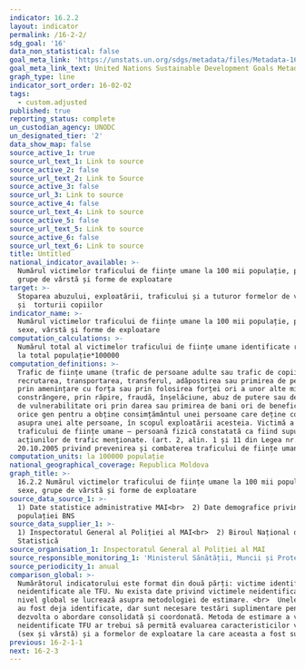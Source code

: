 ```yaml
---
indicator: 16.2.2
layout: indicator
permalink: /16-2-2/
sdg_goal: '16'
data_non_statistical: false
goal_meta_link: 'https://unstats.un.org/sdgs/metadata/files/Metadata-16-02-02.pdf'
goal_meta_link_text: United Nations Sustainable Development Goals Metadata (pdf 1361kB)
graph_type: line
indicator_sort_order: 16-02-02
tags:
  - custom.adjusted
published: true
reporting_status: complete
un_custodian_agency: UNODC
un_designated_tier: '2'
data_show_map: false
source_active_1: true
source_url_text_1: Link to source
source_active_2: false
source_url_text_2: Link to Source
source_active_3: false
source_url_3: Link to source
source_active_4: false
source_url_text_4: Link to source
source_active_5: false
source_url_text_5: Link to source
source_active_6: false
source_url_text_6: Link to source
title: Untitled
national_indicator_available: >-
  Numărul victimelor traficului de ființe umane la 100 mii populație, pe sexe,
  grupe de vârstă și forme de exploatare
target: >-
  Stoparea abuzului, exploatării, traficului și a tuturor formelor de violență
  și  torturii copiilor
indicator_name: >-
  Numărul victimelor traficului de ființe umane la 100 mii populație, pe<br> 
  sexe, vârstă și forme de exploatare
computation_calculations: >-
  Numărul total al victimelor traficului de ființe umane identificate raportat
  la total populație*100000
computation_definitions: >-
  Trafic de ființe umane (trafic de persoane adulte sau trafic de copii) -
  recrutarea, transportarea, transferul, adăpostirea sau primirea de persoane,
  prin amenințare cu forța sau prin folosirea forței ori a unor alte mijloace de
  constrângere, prin răpire, fraudă, înșelăciune, abuz de putere sau de situație
  de vulnerabilitate ori prin darea sau primirea de bani ori de beneficii de
  orice gen pentru a obține consimțământul unei persoane care deține controlul
  asupra unei alte persoane, în scopul exploatării acesteia. Victimă a
  traficului de ființe umane – persoană fizică constatată ca fiind supusă
  acțiunilor de trafic menționate. (art. 2, alin. 1 și 11 din Legea nr. 241 din 
  20.10.2005 privind prevenirea și combaterea traficului de ființe umane)
computation_units: la 100000 populație
national_geographical_coverage: Republica Moldova
graph_title: >-
  16.2.2 Numărul victimelor traficului de ființe umane la 100 mii populație, pe
  sexe, grupe de vârstă și forme de exploatare
source_data_source_1: >-
  1) Date statistice administrative MAI<br>  2) Date demografice privind numărul
  populației BNS
source_data_supplier_1: >-
  1) Inspectoratul General al Poliției al MAI<br>  2) Biroul Național de
  Statistică
source_organisation_1: Inspectoratul General al Poliției al MAI
source_responsible_monitoring_1: 'Ministerul Sănătății, Muncii și Protecției Sociale'
source_periodicity_1: anual
comparison_global: >-
  Numărătorul indicatorului este format din două părți: victime identificate și
  neidentificate ale TFU. Nu exista date privind victimele neidentificate, la
  nivel global se lucrează asupra metodologiei de estimare. <br>  Unele metode
  au fost deja identificate, dar sunt necesare testări suplimentare pentru a
  dezvolta o abordare consolidată și coordonată. Metoda de estimare a victimelor
  neidentificate TFU ar trebui să permită evaluarea caracteristicilor victimelor
  (sex și vârstă) și a formelor de exploatare la care aceasta a fost supusă.
previous: 16-2-1-1
next: 16-2-3
---
```

